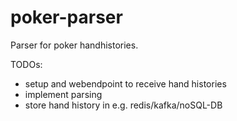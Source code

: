 # poker-parser
Parser for poker handhistories.

TODOs:
- setup and webendpoint to receive hand histories
- implement parsing
- store hand history in e.g. redis/kafka/noSQL-DB
